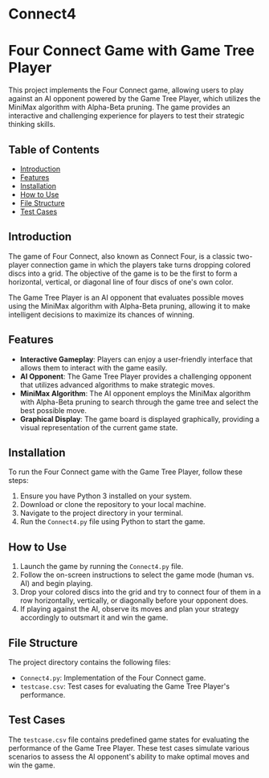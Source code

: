 # Connect4
# Four Connect Game with Game Tree Player

This project implements the Four Connect game, allowing users to play against an AI opponent powered by the Game Tree Player, which utilizes the MiniMax algorithm with Alpha-Beta pruning. The game provides an interactive and challenging experience for players to test their strategic thinking skills.

## Table of Contents

- [Introduction](#introduction)
- [Features](#features)
- [Installation](#installation)
- [How to Use](#how-to-use)
- [File Structure](#file-structure)
- [Test Cases](#test-cases)

## Introduction

The game of Four Connect, also known as Connect Four, is a classic two-player connection game in which the players take turns dropping colored discs into a grid. The objective of the game is to be the first to form a horizontal, vertical, or diagonal line of four discs of one's own color.

The Game Tree Player is an AI opponent that evaluates possible moves using the MiniMax algorithm with Alpha-Beta pruning, allowing it to make intelligent decisions to maximize its chances of winning.

## Features

- **Interactive Gameplay**: Players can enjoy a user-friendly interface that allows them to interact with the game easily.
- **AI Opponent**: The Game Tree Player provides a challenging opponent that utilizes advanced algorithms to make strategic moves.
- **MiniMax Algorithm**: The AI opponent employs the MiniMax algorithm with Alpha-Beta pruning to search through the game tree and select the best possible move.
- **Graphical Display**: The game board is displayed graphically, providing a visual representation of the current game state.

## Installation

To run the Four Connect game with the Game Tree Player, follow these steps:

1. Ensure you have Python 3 installed on your system.
2. Download or clone the repository to your local machine.
3. Navigate to the project directory in your terminal.
4. Run the `Connect4.py` file using Python to start the game.

## How to Use

1. Launch the game by running the `Connect4.py` file.
2. Follow the on-screen instructions to select the game mode (human vs. AI) and begin playing.
3. Drop your colored discs into the grid and try to connect four of them in a row horizontally, vertically, or diagonally before your opponent does.
4. If playing against the AI, observe its moves and plan your strategy accordingly to outsmart it and win the game.

## File Structure

The project directory contains the following files:

- `Connect4.py`: Implementation of the Four Connect game.
- `testcase.csv`: Test cases for evaluating the Game Tree Player's performance.

## Test Cases

The `testcase.csv` file contains predefined game states for evaluating the performance of the Game Tree Player. These test cases simulate various scenarios to assess the AI opponent's ability to make optimal moves and win the game.


